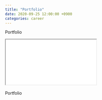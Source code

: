 ```yaml
---
title: "Portfolio"
date: 2020-09-25 12:00:00 +0900
categories: career
---
```


Portfolio

<style type="text/css">
	.custom-list ul {
	    list-style: none;
	    margin: 0;
	    padding: 0;
	    display: flex;
	  }
	.custom-list li {
		flex: 1;
		width: 100%;
	    margin: 0 0 0 0;
	    padding: 0 0 0 10px;
	    border:  0;
	  }
	 .custom-list img {
	    max-width: 100%;
	    height: auto !important;
	  }
</style>
<div>
	<iframe src="/images/pdf/iOS_Portfolio_20200925.pdf"></iframe>
</div>
<!--
<div class="custom-list">
	<ul>
		
		<li><img src="/images/test/mini_intro.png" /></li>
		<li><img src="/images/test/mini_intro.png" /></li>
		<li><img src="/images/test/mini_intro.png" /></li>
		<li><img src="/images/test/mini_intro.png" /></li>
	</ul>
</div>
-->
<div>
<br />
Portfolio
</div>